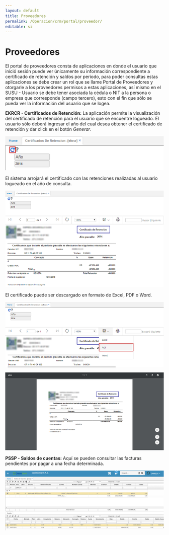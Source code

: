 ```yaml
---
layout: default
title: Proveedores
permalink: /Operacion/crm/portal/proveedor/
editable: si
---
```


# Proveedores

El portal de proveedores consta de aplicaciones en donde el usuario que inició sesión puede ver únicamente su información correspondiente a certificado de retención y saldos por periodo, para poder consultas estas aplicaciones se debe crear un rol que se llame Portal de Proveedores y otorgarle a los proveedores permisos a estas aplicaciones, así mismo en el SUSU - Usuario se debe tener asociada la cédula o NIT a la persona o empresa que corresponde (campo tercero), esto con el fin que sólo se pueda ver la información del usuario que se logea.

**EKRCR - Certificados de Retención:** La aplicación permite la visualización del certificado de retención para el usuario que se encuentre logueado. El usuario sólo deberá ingresar el año del cual desea obtener el certificado de retención y dar click en el botón _Generar_.  

![](ekrcr.png)

El sistema arrojará el certificado con las retenciones realizadas al usuario logueado en el año de consulta.  

![](ekrcr1.png)

El certificado puede ser descargado en formato de Excel, PDF o Word.  

![](ekrcr2.png)

![](ekrcr3.png)


**PSSP - Saldos de cuentas:** Aquí se pueden consultar las facturas pendientes por pagar a una fecha determinada.

![](pssp.png)
